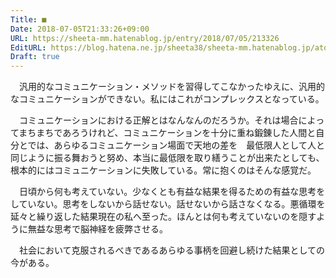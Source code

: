 ```yaml
---
Title: ■
Date: 2018-07-05T21:33:26+09:00
URL: https://sheeta-mm.hatenablog.jp/entry/2018/07/05/213326
EditURL: https://blog.hatena.ne.jp/sheeta38/sheeta-mm.hatenablog.jp/atom/entry/8599973812310713086
Draft: true
---
```


　汎用的なコミュニケーション・メソッドを習得してこなかったゆえに、汎用的なコミュニケーションができない。私にはこれがコンプレックスとなっている。

　コミュニケーションにおける正解とはなんなんのだろうか。それは場合によってまちまちであろうけれど、コミュニケーションを十分に重ね鍛錬した人間と自分とでは、あらゆるコミュニケーション場面で天地の差を　最低限人として人と同じように振る舞おうと努め、本当に最低限を取り繕うことが出来たとしても、根本的にはコミュニケーションに失敗している。常に抱くのはそんな感覚だ。

　日頃から何も考えていない。少なくとも有益な結果を得るための有益な思考をしていない。思考をしないから話せない。話せないから話さなくなる。悪循環を延々と繰り返した結果現在の私へ至った。ほんとは何も考えていないのを隠すように無益な思考で脳神経を疲弊させる。

　社会において克服されるべきであるあらゆる事柄を回避し続けた結果としての今がある。

